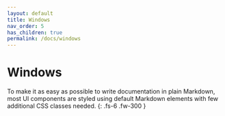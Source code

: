 ```yaml
---
layout: default
title: Windows
nav_order: 5
has_children: true
permalink: /docs/windows
---
```


# Windows

To make it as easy as possible to write documentation in plain Markdown, most UI components are styled using default Markdown elements with few additional CSS classes needed.
{: .fs-6 .fw-300 }
